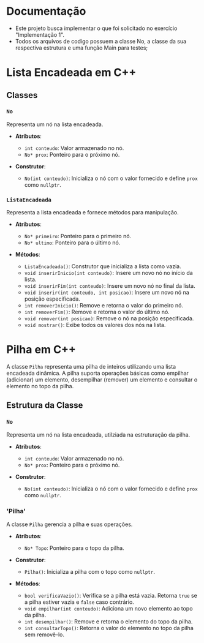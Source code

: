 # Documentação

- Este projeto busca implementar o que foi solicitado no exercício "Implementação 1".
- Todos os arquivos de codigo possuem a classe No, a classe da sua respectiva estrutura e uma função Main para testes;

# Lista Encadeada em C++
## Classes

### `No`

Representa um nó na lista encadeada.

- **Atributos**:
  - `int conteudo`: Valor armazenado no nó.
  - `No* prox`: Ponteiro para o próximo nó.

- **Construtor**:
  - `No(int conteudo)`: Inicializa o nó com o valor fornecido e define `prox` como `nullptr`.

### `ListaEncadeada`

Representa a lista encadeada e fornece métodos para manipulação.

- **Atributos**:
  - `No* primeiro`: Ponteiro para o primeiro nó.
  - `No* ultimo`: Ponteiro para o último nó.

- **Métodos**:
  - `ListaEncadeada()`: Construtor que inicializa a lista como vazia.
  - `void inserirInicio(int conteudo)`: Insere um novo nó no início da lista.
  - `void inserirFim(int conteudo)`: Insere um novo nó no final da lista.
  - `void inserir(int conteudo, int posicao)`: Insere um novo nó na posição especificada.
  - `int removerInicio()`: Remove e retorna o valor do primeiro nó.
  - `int removerFim()`: Remove e retorna o valor do último nó.
  - `void remover(int posicao)`: Remove o nó na posição especificada.
  - `void mostrar()`: Exibe todos os valores dos nós na lista.

# Pilha em C++

A classe `Pilha` representa uma pilha de inteiros utilizando uma lista encadeada dinâmica. A pilha suporta operações básicas como empilhar (adicionar) um elemento, desempilhar (remover) um elemento e consultar o elemento no topo da pilha.

## Estrutura da Classe

### `No`

Representa um nó na lista encadeada, utilziada na estruturação da pilha.

- **Atributos**:
  - `int conteudo`: Valor armazenado no nó.
  - `No* prox`: Ponteiro para o próximo nó.

- **Construtor**:
  - `No(int conteudo)`: Inicializa o nó com o valor fornecido e define `prox` como `nullptr`.
  
### 'Pilha'

A classe `Pilha` gerencia a pilha e suas operações.

- **Atributos**:
  - `No* Topo`: Ponteiro para o topo da pilha.

- **Construtor**:
  - `Pilha()`: Inicializa a pilha com o topo como `nullptr`.

- **Métodos**:

  - `bool verificaVazio()`: Verifica se a pilha está vazia. Retorna `true` se a pilha estiver vazia e `false` caso contrário.
  - `void empilhar(int conteudo)`: Adiciona um novo elemento ao topo da pilha.
  - `int desempilhar()`: Remove e retorna o elemento do topo da pilha.  
  - `int consultarTopo()`: Retorna o valor do elemento no topo da pilha sem removê-lo.
 

